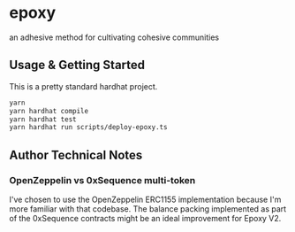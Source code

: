 # epoxy

an adhesive method for cultivating cohesive communities

## Usage & Getting Started

This is a pretty standard hardhat project.

```bash
yarn
yarn hardhat compile
yarn hardhat test
yarn hardhat run scripts/deploy-epoxy.ts
```

## Author Technical Notes

### OpenZeppelin vs 0xSequence multi-token

I've chosen to use the OpenZeppelin ERC1155 implementation because I'm more familiar with that codebase. The balance packing implemented as part of the 0xSequence contracts might be an ideal improvement for Epoxy V2.
